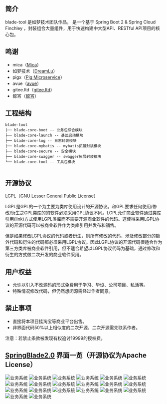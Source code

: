 ## 简介
blade-tool 是如梦技术团队作品， 是一个基于 Spring Boot 2 & Spring Cloud Finchley ，封装组合大量组件，用于快速构建中大型API、RESTful API项目的核心包。

## 鸣谢
* mica（[Mica](https://github.com/lets-mica/mica)）
* 如梦技术（[DreamLu](https://www.dreamlu.net/)）
* pigx（[Pig Microservice](https://www.pig4cloud.com/zh-cn/)）
* avue（[avue](https://avue.top/)）
* gitee.ltd（[gitee.ltd](https://gitee.ltd/)）
* 鲸宵（<a href="https://raw.githubusercontent.com/chillzhuang/blade-tool/master/pic/jx.png" target="_blank">鲸宵</a>）

## 工程结构
``` 
blade-tool
├── blade-core-boot -- 业务包综合模块
├── blade-core-launch -- 基础启动模块
├── blade-core-log -- 日志封装模块 
├── blade-core-mybatis -- mybatis拓展封装模块 
├── blade-core-secure -- 安全模块 
├── blade-core-swagger -- swagger拓展封装模块 
└── blade-core-tool -- 工具包模块 
	 
```

## 开源协议
LGPL（[GNU Lesser General Public License](http://www.gnu.org/licenses/lgpl.html)）

LGPL是GPL的一个为主要为类库使用设计的开源协议。和GPL要求任何使用/修改/衍生之GPL类库的的软件必须采用GPL协议不同。LGPL允许商业软件通过类库引用(link)方式使用LGPL类库而不需要开源商业软件的代码。这使得采用LGPL协议的开源代码可以被商业软件作为类库引用并发布和销售。

但是如果修改LGPL协议的代码或者衍生，则所有修改的代码，涉及修改部分的额外代码和衍生的代码都必须采用LGPL协议。因此LGPL协议的开源代码很适合作为第三方类库被商业软件引用，但不适合希望以LGPL协议代码为基础，通过修改和衍生的方式做二次开发的商业软件采用。

## 用户权益
* 允许以引入不改源码的形式免费用于学习、毕设、公司项目、私活等。
* 特殊情况修改代码，但仍然想闭源需经过作者同意。

## 禁止事项
* 直接将本项目挂淘宝等商业平台出售。
* 非界面代码50%以上相似度的二次开源，二次开源需先联系作者。

注意：若禁止条款被发现有权追讨19999的授权费。

## [SpringBlade2.0](https://gitee.com/smallc/SpringBlade) 界面一览（开源协议为Apache License）
![业务系统](https://raw.githubusercontent.com/chillzhuang/blade-tool/master/pic/springblade-k8s.png "业务系统")
![业务系统](https://raw.githubusercontent.com/chillzhuang/blade-tool/master/pic/springblade-traefik.png "业务系统")
![业务系统](https://raw.githubusercontent.com/chillzhuang/blade-tool/master/pic/springblade-traefik-health.png "业务系统")
![业务系统](https://raw.githubusercontent.com/chillzhuang/blade-tool/master/pic/springblade-harbor.png "业务系统")
![业务系统](https://raw.githubusercontent.com/chillzhuang/blade-tool/master/pic/springblade-consul.png "业务系统")
![业务系统](https://raw.githubusercontent.com/chillzhuang/blade-tool/master/pic/springblade-consul-nodes1.png "业务系统")
![业务系统](https://raw.githubusercontent.com/chillzhuang/blade-tool/master/pic/springblade-consul-nodes2.png "业务系统")
![业务系统](https://raw.githubusercontent.com/chillzhuang/blade-tool/master/pic/springblade-admin1.png "业务系统")
![业务系统](https://raw.githubusercontent.com/chillzhuang/blade-tool/master/pic/springblade-admin2.png "业务系统")
![业务系统](https://raw.githubusercontent.com/chillzhuang/blade-tool/master/pic/springblade-swagger1.png "业务系统")
![业务系统](https://raw.githubusercontent.com/chillzhuang/blade-tool/master/pic/springblade-swagger2.png "业务系统")
![业务系统](https://raw.githubusercontent.com/chillzhuang/blade-tool/master/pic/sword-menu.png "业务系统")
![业务系统](https://raw.githubusercontent.com/chillzhuang/blade-tool/master/pic/sword-menu-edit.png "业务系统")
![业务系统](https://raw.githubusercontent.com/chillzhuang/blade-tool/master/pic/sword-menu-icon.png "业务系统")
![业务系统](https://raw.githubusercontent.com/chillzhuang/blade-tool/master/pic/sword-role.png "业务系统")
![业务系统](https://raw.githubusercontent.com/chillzhuang/blade-tool/master/pic/sword-user.png "业务系统")
![业务系统](https://raw.githubusercontent.com/chillzhuang/blade-tool/master/pic/sword-dict.png "业务系统")
![业务系统](https://raw.githubusercontent.com/chillzhuang/blade-tool/master/pic/sword-locale-cn.png "业务系统")
![业务系统](https://raw.githubusercontent.com/chillzhuang/blade-tool/master/pic/sword-locale-us.png "业务系统")
![业务系统](https://raw.githubusercontent.com/chillzhuang/blade-tool/master/pic/sword-log.png "业务系统")